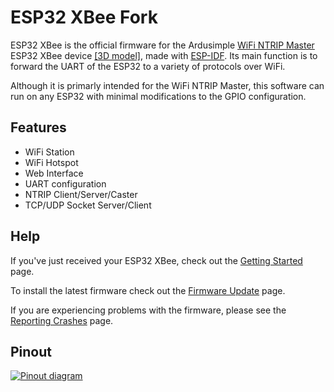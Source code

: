 # ESP32 XBee Fork
ESP32 XBee is the official firmware for the Ardusimple [WiFi NTRIP Master](https://www.ardusimple.com/product/wifi-ntrip-master/) ESP32 XBee device [[3D model]](https://github.com/nebkat/esp32-xbee/blob/master/esp32-xbee-board.step), made with [ESP-IDF](https://github.com/espressif/esp-idf). Its main function is to forward the UART of the ESP32 to a variety of protocols over WiFi.

Although it is primarly intended for the WiFi NTRIP Master, this software can run on any ESP32 with minimal modifications to the GPIO configuration.

## Features
- WiFi Station
- WiFi Hotspot
- Web Interface
- UART configuration
- NTRIP Client/Server/Caster
- TCP/UDP Socket Server/Client

## Help
If you've just received your ESP32 XBee, check out the [Getting Started](https://github.com/nebkat/esp32-xbee/wiki/Getting-Started) page.

To install the latest firmware check out the [Firmware Update](https://github.com/nebkat/esp32-xbee/wiki/Firmware-Update) page.

If you are experiencing problems with the firmware, please see the [Reporting Crashes](https://github.com/nebkat/esp32-xbee/wiki/Reporting-Crashes) page.

## Pinout
[![Pinout diagram](https://i.imgur.com/mjqNXxb.png)](https://github.com/nebkat/esp32-xbee/wiki/Pinout)
